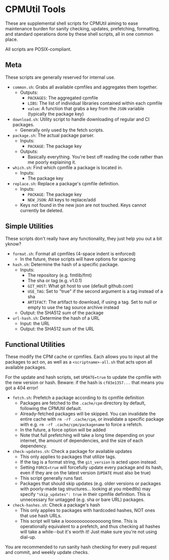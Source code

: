 # CPMUtil Tools

These are supplemental shell scripts for CPMUtil aiming to ease maintenance burden for sanity checking, updates, prefetching, formatting, and standard operations done by these shell scripts, all in one common place.

All scripts are POSIX-compliant.

## Meta

These scripts are generally reserved for internal use.

- `common.sh`: Grabs all available cpmfiles and aggregates them together.
    * Outputs:
        - `PACKAGES`: The aggregated cpmfile
        - `LIBS`: The list of individual libraries contained within each cpmfile
        - `value`: A function that grabs a key from the `JSON` variable (typically the package key)
- `download.sh`: Utility script to handle downloading of regular and CI packages.
    * Generally only used by the fetch scripts.
- `package.sh`: The actual package parser.
    * Inputs:
        - `PACKAGE`: The package key
    * Outputs:
        - Basically everything. You're best off reading the code rather than me poorly explaining it.
- `which.sh`: Find which cpmfile a package is located in.
    * Inputs:
        - The package key
- `replace.sh`: Replace a package's cpmfile definition.
    * Inputs:
        - `PACKAGE`: The package key
        - `NEW_JSON`: All keys to replace/add
    * Keys not found in the new json are not touched. Keys cannot currently be deleted.

## Simple Utilities

These scripts don't really have any functionality, they just help you out a bit yknow?

- `format.sh`: Format all cpmfiles (4-space indent is enforced)
    * In the future, these scripts will have options for spacing
- `hash.sh`: Determine the hash of a specific package.
    * Inputs:
        - The repository (e.g. fmtlib/fmt)
        - The sha or tag (e.g. v1.0.1)
        - `GIT_HOST`: What git host to use (default github.com)
        - `USE_TAG`: Set to "true" if the second argument is a tag instead of a sha
        - `ARTIFACT`: The artifact to download, if using a tag. Set to null or empty to use the tag source archive instead
    * Output: the SHA512 sum of the package
- `url-hash.sh`: Determine the hash of a URL
    * Input: the URL
    * Output: the SHA512 sum of the URL

## Functional Utilities

These modify the CPM cache or cpmfiles. Each allows you to input all the packages to act on, as well as a `<scriptname>-all.sh` that acts upon all available packages.

For the update and hash scripts, set `UPDATE=true` to update the cpmfile with the new version or hash. Beware: if the hash is `cf83e1357...` that means you got a 404 error!

- `fetch.sh`: Prefetch a package according to its cpmfile definition
    * Packages are fetched to the `.cache/cpm` directory by default, following the CPMUtil default.
    * Already-fetched packages will be skipped. You can invalidate the entire cache with `rm -rf .cache/cpm`, or invalidate a specific package with e.g. `rm -rf .cache/cpm/packagename` to force a refetch.
    * In the future, a force option will be added
    * Note that full prefetching will take a long time depending on your internet, the amount of dependencies, and the size of each dependency.
- `check-updates.sh`: Check a package for available updates
    * This only applies to packages that utilize tags.
    * If the tag is a format string, the `git_version` is acted upon instead.
    * Setting `FORCE=true` will forcefully update every package and its hash, even if they are on the latest version (`UPDATE` must also be true)
    * This script generally runs fast.
    * Packages that should skip updates (e.g. older versions or packages with poorly-made tag structures... looking at you mbedtls) may specify `"skip_updates": true` in their cpmfile definition. This is unnecessary for untagged (e.g. sha or bare URL) packages.
- `check-hashes.sh`: Check a package's hash
    * This only applies to packages with hardcoded hashes, NOT ones that use hash URLs.
    * This script will take a looooooooooooooong time. This is operationally equivalent to a prefetch, and thus checking all hashes will take a while--but it's worth it! Just make sure you're not using dial-up.

You are recommended to run sanity hash checking for every pull request and commit, and weekly update checks.